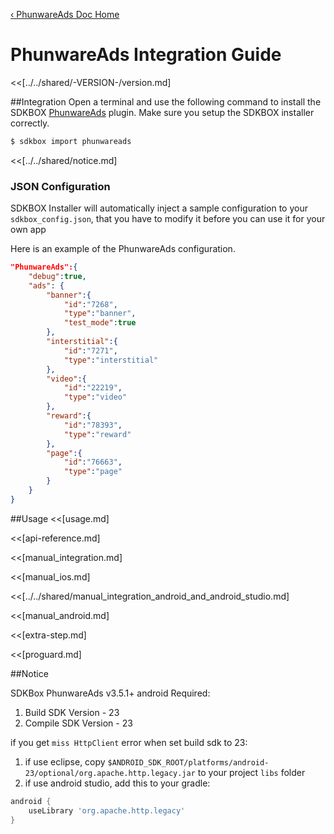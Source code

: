[&#8249; PhunwareAds Doc Home](./)

<h1>PhunwareAds Integration Guide</h1>
<<[../../shared/-VERSION-/version.md]

##Integration
Open a terminal and use the following command to install the SDKBOX [PhunwareAds](http://ads.tapit.com/publisher/dashboard) plugin. Make sure you setup the SDKBOX installer correctly.
```bash
$ sdkbox import phunwareads
```

<<[../../shared/notice.md]

<!--## Configuration
<<[../../shared/sdkbox_cloud.md]
<<[../../shared/remote_application_config.md]-->

### JSON Configuration
SDKBOX Installer will automatically inject a sample configuration to your `sdkbox_config.json`, that you have to modify it before you can use it for your own app

Here is an example of the PhunwareAds configuration.
```json
"PhunwareAds":{
    "debug":true,
    "ads": {
        "banner":{
            "id":"7268",
            "type":"banner",
            "test_mode":true
        },
        "interstitial":{
            "id":"7271",
            "type":"interstitial"
        },
        "video":{
            "id":"22219",
            "type":"video"
        },
        "reward":{
            "id":"78393",
            "type":"reward"
        },
        "page":{
            "id":"76663",
            "type":"page"
        }
    }
}
```

<!--<<[sdkbox-config-encrypt.md]-->

##Usage
<<[usage.md]

<<[api-reference.md]

<<[manual_integration.md]

<<[manual_ios.md]

<<[../../shared/manual_integration_android_and_android_studio.md]

<<[manual_android.md]

<<[extra-step.md]

<<[proguard.md]

##Notice

SDKBox PhunwareAds v3.5.1+ android Required:

1. Build SDK Version - 23
2. Compile SDK Version - 23

if you get `miss HttpClient` error when set build sdk to 23:

1. if use eclipse, copy `$ANDROID_SDK_ROOT/platforms/android-23/optional/org.apache.http.legacy.jar` to your project `libs` folder
2. if use android studio, add this to your gradle:

``` groovy
android {
    useLibrary 'org.apache.http.legacy'
}
```
